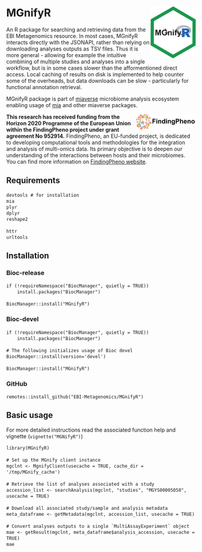 # MGnifyR <img src="man/figures//mgnifyr_logo.png" align="right" width="120" />

An R package for searching and retrieving data from the EBI Metagenomics resource. 
In most cases, MGnifyR interacts directly with the JSONAPI, rather than relying
on downloading analyses outputs as TSV files. Thus it is more general - allowing
for example the intuitive combining of multiple studies and analyses
into a single workflow, but is in some cases slower than the afformentioned
direct access. Local caching of results on disk is implemented to help counter
some of the overheads, but data downloads can be slow - particularly for
functional annotation retrieval. 

MGnifyR package is part of [miaverse](https://microbiome.github.io/) 
microbiome analysis ecosystem enabling usage of
[mia](https://bioconductor.org/packages/release/bioc/html/mia.html)
and other miaverse packages.

<img src="man/figures/findingpheno_logo.png" align="right" width="160" />

**This research has received funding from the Horizon 2020 Programme of the
European Union within the FindingPheno project under grant agreement No
952914.** FindingPheno, an EU-funded project, is dedicated to developing
computational tools and methodologies for the integration and analysis of
multi-omics data. Its primary objective is to deepen our understanding of the
interactions between hosts and their microbiomes. You can find more information
on [FindingPheno website](https://findingpheno.eu/).

## Requirements

```
devtools # for installation
mia
plyr
dplyr
reshape2

httr
urltools
```

## Installation

### Bioc-release

```
if (!requireNamespace("BiocManager", quietly = TRUE))
    install.packages("BiocManager")

BiocManager::install("MGnifyR")
```

### Bioc-devel

```
if (!requireNamespace("BiocManager", quietly = TRUE))
    install.packages("BiocManager")

# The following initializes usage of Bioc devel
BiocManager::install(version='devel')

BiocManager::install("MGnifyR")
```

### GitHub

```
remotes::install_github("EBI-Metagenomics/MGnifyR")
```

## Basic usage
For more detailed instructions read the associated function help and vignette (`vignette("MGNifyR")`)

```
library(MGnifyR)

# Set up the MGnify client instance
mgclnt <- MgnifyClient(usecache = TRUE, cache_dir = '/tmp/MGnify_cache')

# Retrieve the list of analyses associated with a study
accession_list <- searchAnalysis(mgclnt, "studies", "MGYS00005058", usecache = TRUE)

# Download all associated study/sample and analysis metadata
meta_dataframe <- getMetadata(mgclnt, accession_list, usecache = TRUE)

# Convert analyses outputs to a single `MultiAssayExperiment` object
mae <- getResult(mgclnt, meta_dataframe$analysis_accession, usecache = TRUE)
mae
```

